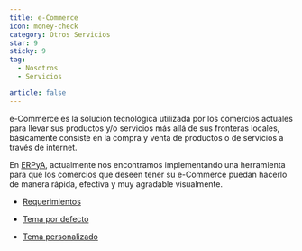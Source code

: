 ```yaml
---
title: e-Commerce
icon: money-check
category: Otros Servicios
star: 9
sticky: 9
tag:
  - Nosotros
  - Servicios

article: false
---
```


e-Commerce es la solución tecnológica utilizada por los comercios actuales para llevar sus productos y/o servicios más allá de sus fronteras locales, básicamente consiste en la compra y venta de productos o de servicios a través de internet.

En [ERPyA](https://erpya.com/), actualmente nos encontramos implementando una herramienta para que los comercios que deseen tener su e-Commerce puedan hacerlo de manera rápida, efectiva y muy agradable visualmente.

- [Requerimientos](../e-commerce/requirements.md)

- [Tema por defecto](../e-commerce/default-theme.md)

- [Tema personalizado](../e-commerce/custom-theme.md)

